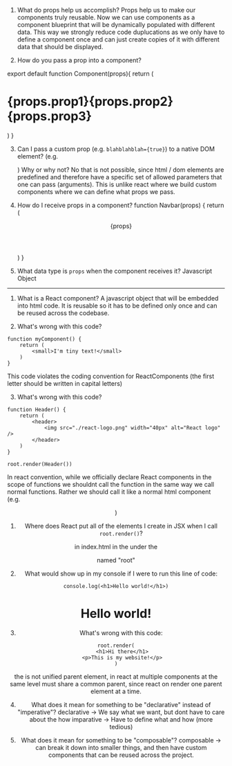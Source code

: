
1. What do props help us accomplish?
Props help us to make our components truly reusable. Now we can use components as a component blueprint that will be dynamically populated with different data. This way we strongly reduce code duplucations as we only have to define a component once and can just create copies of it with different data that should be displayed. 


2. How do you pass a prop into a component?
<Component prop1="" prop2="" prop3="">
export default function Component(props){
    return (
        <h1>{props.prop1}{props.prop2}{props.prop3}</h1>
    )    
}


3. Can I pass a custom prop (e.g. `blahblahblah={true}`) to a native
   DOM element? (e.g. <div blahblahblah={true}>) Why or why not?
   No that is not possible, since html / dom elements are predefined and therefore have a specific set of allowed parameters that one can pass (arguments). This is unlike react where we build custom components where we can define what props we pass.


4. How do I receive props in a component?
function Navbar(props) {
    return (
        <header>
            {props}
        </header>
    )
}


5. What data type is `props` when the component receives it?
Javascript Object

---------------------------------------------------

1. What is a React component?
A javascript object that will be embedded into html code. It is reusable so it has to be defined only once and can be reused across the codebase. 

2. What's wrong with this code?
```
function myComponent() {
    return (
        <small>I'm tiny text!</small>
    )
}
```
This code violates the coding convention for ReactComponents (the first letter should be written in capital letters)

3. What's wrong with this code?
```
function Header() {
    return (
        <header>
            <img src="./react-logo.png" width="40px" alt="React logo" />
        </header>
    )
}

root.render(Header())
```
In react convention, while we officially declare React components in the scope of functions we shouldnt call the function in the same way we call normal functions. Rather we should call it like a normal html component (e.g. <Header />)

1. Where does React put all of the elements I create in JSX when I 
   call `root.render()`?

in index.html in the <body> under the <div> named "root"

2. What would show up in my console if I were to run this line of code:
```
console.log(<h1>Hello world!</h1>)
```
<h1>Hello world!</h1>

3. What's wrong with this code:
```
root.render(
    <h1>Hi there</h1>
    <p>This is my website!</p>
)
```
the is not unified parent element, in react at multiple components at the same level must share a common parent, since 
react on render one parent element at a time. 

4. What does it mean for something to be "declarative" instead of "imperative"?
declarative -> We say what we want, but dont have to care about the how
imparative -> Have to define what and how (more tedious)

5. What does it mean for something to be "composable"?
composable -> can break it down into smaller things, and then have custom components that can be reused across the project. 
